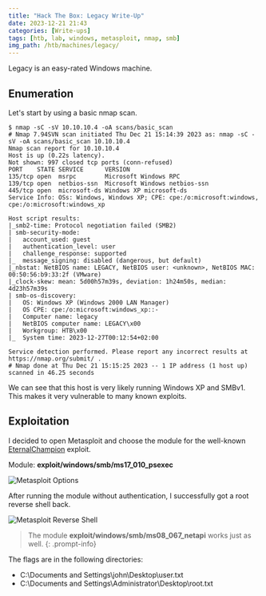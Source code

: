 ```yaml
---
title: "Hack The Box: Legacy Write-Up"
date: 2023-12-21 21:43
categories: [Write-ups]
tags: [htb, lab, windows, metasploit, nmap, smb]
img_path: /htb/machines/legacy/
---
```


Legacy is an easy-rated Windows machine. 

## Enumeration

Let's start by using a basic nmap scan.

```console
$ nmap -sC -sV 10.10.10.4 -oA scans/basic_scan
# Nmap 7.94SVN scan initiated Thu Dec 21 15:14:39 2023 as: nmap -sC -sV -oA scans/basic_scan 10.10.10.4
Nmap scan report for 10.10.10.4
Host is up (0.22s latency).
Not shown: 997 closed tcp ports (conn-refused)
PORT    STATE SERVICE      VERSION
135/tcp open  msrpc        Microsoft Windows RPC
139/tcp open  netbios-ssn  Microsoft Windows netbios-ssn
445/tcp open  microsoft-ds Windows XP microsoft-ds
Service Info: OSs: Windows, Windows XP; CPE: cpe:/o:microsoft:windows, cpe:/o:microsoft:windows_xp

Host script results:
|_smb2-time: Protocol negotiation failed (SMB2)
| smb-security-mode: 
|   account_used: guest
|   authentication_level: user
|   challenge_response: supported
|_  message_signing: disabled (dangerous, but default)
|_nbstat: NetBIOS name: LEGACY, NetBIOS user: <unknown>, NetBIOS MAC: 00:50:56:b9:33:2f (VMware)
|_clock-skew: mean: 5d00h57m39s, deviation: 1h24m50s, median: 4d23h57m39s
| smb-os-discovery: 
|   OS: Windows XP (Windows 2000 LAN Manager)
|   OS CPE: cpe:/o:microsoft:windows_xp::-
|   Computer name: legacy
|   NetBIOS computer name: LEGACY\x00
|   Workgroup: HTB\x00
|_  System time: 2023-12-27T00:12:54+02:00

Service detection performed. Please report any incorrect results at https://nmap.org/submit/ .
# Nmap done at Thu Dec 21 15:15:25 2023 -- 1 IP address (1 host up) scanned in 46.25 seconds
```

We can see that this host is very likely running Windows XP and SMBv1. This makes it very vulnerable to many known exploits. 

## Exploitation

I decided to open Metasploit and choose the module for the well-known [EternalChampion](https://www.exploit-db.com/exploits/43970) exploit.

Module: **exploit/windows/smb/ms17_010_psexec**

![Metasploit Options](/msf-options.png)

After running the module without authentication, I successfully got a root reverse shell back.

![Metasploit Reverse Shell](/msf-reverse-shell.png)

> The module **exploit/windows/smb/ms08_067_netapi** works just as well.
{: .prompt-info}

The flags are in the following directories:
- C:\Documents and Settings\john\Desktop\user.txt
- C:\Documents and Settings\Administrator\Desktop\root.txt
